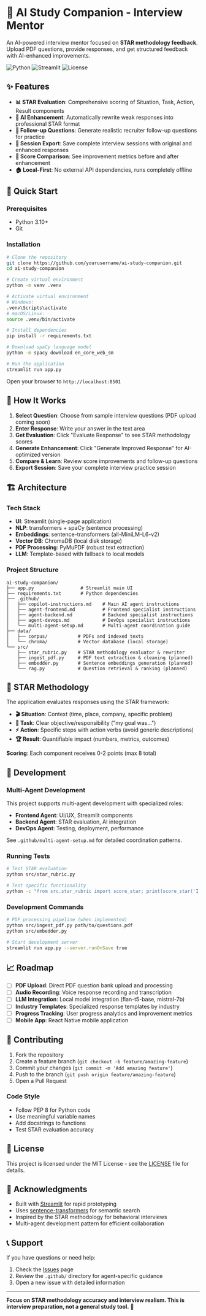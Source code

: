 # 🎯 AI Study Companion - Interview Mentor

An AI-powered interview mentor focused on **STAR methodology feedback**. Upload PDF questions, provide responses, and get structured feedback with AI-enhanced improvements.

![Python](https://img.shields.io/badge/python-v3.11+-blue.svg)
![Streamlit](https://img.shields.io/badge/streamlit-v1.28+-red.svg)
![License](https://img.shields.io/badge/license-MIT-green.svg)

## ✨ Features

- **📊 STAR Evaluation**: Comprehensive scoring of Situation, Task, Action, Result components
- **🚀 AI Enhancement**: Automatically rewrite weak responses into professional STAR format
- **🤔 Follow-up Questions**: Generate realistic recruiter follow-up questions for practice
- **📄 Session Export**: Save complete interview sessions with original and enhanced responses
- **🔄 Score Comparison**: See improvement metrics before and after enhancement
- **🏠 Local-First**: No external API dependencies, runs completely offline

## 🚀 Quick Start

### Prerequisites
- Python 3.10+
- Git

### Installation

```bash
# Clone the repository
git clone https://github.com/yourusername/ai-study-companion.git
cd ai-study-companion

# Create virtual environment
python -m venv .venv

# Activate virtual environment
# Windows:
.venv\Scripts\activate
# macOS/Linux:
source .venv/bin/activate

# Install dependencies
pip install -r requirements.txt

# Download spaCy language model
python -m spacy download en_core_web_sm

# Run the application
streamlit run app.py
```

Open your browser to `http://localhost:8501`

## 🎯 How It Works

1. **Select Question**: Choose from sample interview questions (PDF upload coming soon)
2. **Enter Response**: Write your answer in the text area
3. **Get Evaluation**: Click "Evaluate Response" to see STAR methodology scores
4. **Generate Enhancement**: Click "Generate Improved Response" for AI-optimized version
5. **Compare & Learn**: Review score improvements and follow-up questions
6. **Export Session**: Save your complete interview practice session

## 🏗️ Architecture

### Tech Stack
- **UI**: Streamlit (single-page application)
- **NLP**: transformers + spaCy (sentence processing)
- **Embeddings**: sentence-transformers (all-MiniLM-L6-v2)
- **Vector DB**: ChromaDB (local disk storage)
- **PDF Processing**: PyMuPDF (robust text extraction)
- **LLM**: Template-based with fallback to local models

### Project Structure
```
ai-study-companion/
├── app.py                 # Streamlit main UI
├── requirements.txt       # Python dependencies
├── .github/
│   ├── copilot-instructions.md    # Main AI agent instructions
│   ├── agent-frontend.md          # Frontend specialist instructions
│   ├── agent-backend.md           # Backend specialist instructions
│   ├── agent-devops.md            # DevOps specialist instructions
│   └── multi-agent-setup.md       # Multi-agent coordination guide
├── data/
│   ├── corpus/           # PDFs and indexed texts
│   └── chroma/           # Vector database (local storage)
└── src/
    ├── star_rubric.py    # STAR methodology evaluator & rewriter
    ├── ingest_pdf.py     # PDF text extraction & cleaning (planned)
    ├── embedder.py       # Sentence embeddings generation (planned)
    └── rag.py            # Question retrieval & ranking (planned)
```

## 🎯 STAR Methodology

The application evaluates responses using the STAR framework:

- **🎬 Situation**: Context (time, place, company, specific problem)
- **🎯 Task**: Clear objective/responsibility ("my goal was...")
- **⚡ Action**: Specific steps with action verbs (avoid generic descriptions)
- **🏆 Result**: Quantifiable impact (numbers, metrics, outcomes)

**Scoring**: Each component receives 0-2 points (max 8 total)

## 🔧 Development

### Multi-Agent Development
This project supports multi-agent development with specialized roles:

- **Frontend Agent**: UI/UX, Streamlit components
- **Backend Agent**: STAR evaluation, AI integration
- **DevOps Agent**: Testing, deployment, performance

See `.github/multi-agent-setup.md` for detailed coordination patterns.

### Running Tests
```bash
# Test STAR evaluation
python src/star_rubric.py

# Test specific functionality
python -c "from src.star_rubric import score_star; print(score_star('I fixed a bug'))"
```

### Development Commands
```bash
# PDF processing pipeline (when implemented)
python src/ingest_pdf.py path/to/questions.pdf
python src/embedder.py

# Start development server
streamlit run app.py --server.runOnSave true
```

## 📈 Roadmap

- [ ] **PDF Upload**: Direct PDF question bank upload and processing
- [ ] **Audio Recording**: Voice response recording and transcription
- [ ] **LLM Integration**: Local model integration (flan-t5-base, mistral-7b)
- [ ] **Industry Templates**: Specialized response templates by industry
- [ ] **Progress Tracking**: User progress analytics and improvement metrics
- [ ] **Mobile App**: React Native mobile application

## 🤝 Contributing

1. Fork the repository
2. Create a feature branch (`git checkout -b feature/amazing-feature`)
3. Commit your changes (`git commit -m 'Add amazing feature'`)
4. Push to the branch (`git push origin feature/amazing-feature`)
5. Open a Pull Request

### Code Style
- Follow PEP 8 for Python code
- Use meaningful variable names
- Add docstrings to functions
- Test STAR evaluation accuracy

## 📝 License

This project is licensed under the MIT License - see the [LICENSE](LICENSE) file for details.

## 🙏 Acknowledgments

- Built with [Streamlit](https://streamlit.io/) for rapid prototyping
- Uses [sentence-transformers](https://www.sbert.net/) for semantic search
- Inspired by the STAR methodology for behavioral interviews
- Multi-agent development pattern for efficient collaboration

## 📞 Support

If you have questions or need help:

1. Check the [Issues](https://github.com/yourusername/ai-study-companion/issues) page
2. Review the `.github/` directory for agent-specific guidance
3. Open a new issue with detailed information

---

**Focus on STAR methodology accuracy and interview realism. This is interview preparation, not a general study tool.** 🎯